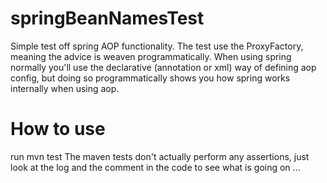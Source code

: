 springBeanNamesTest
===================

Simple test off spring AOP functionality.
The test use the ProxyFactory, meaning the advice is weaven programmatically.
When using spring normally you'll use the declarative (annotation or xml) way of defining aop config,
but doing so programmatically shows you how spring works internally when using aop.

How to use
==========
run mvn test
The maven tests don't actually perform any assertions, just look at the log and the comment in the code
to see what is going on ...
